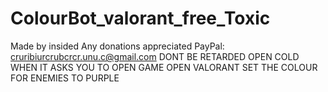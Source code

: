 # ColourBot_valorant_free_Toxic
Made by insided Any donations appreciated PayPal: cruribiurcrubcrcr.unu.c@gmail.com  DONT BE RETARDED OPEN COLD WHEN IT ASKS YOU TO OPEN GAME OPEN VALORANT SET THE COLOUR FOR ENEMIES TO PURPLE
